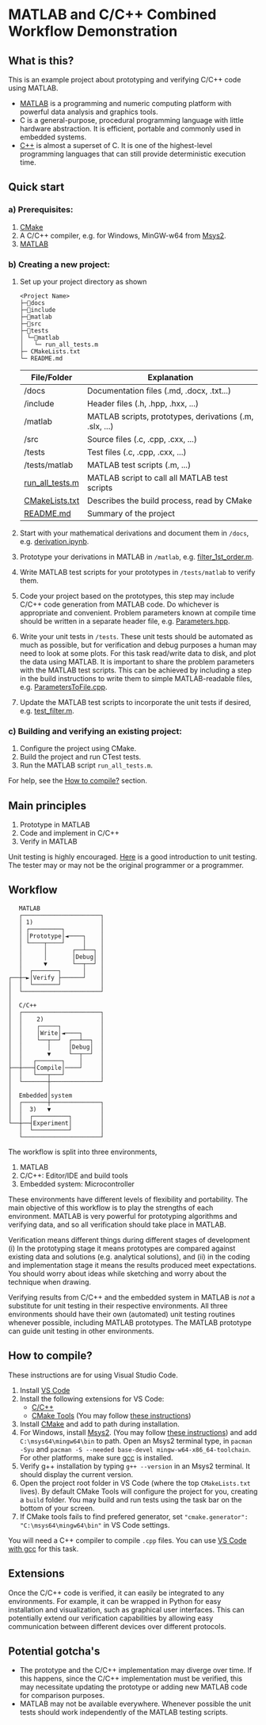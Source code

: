 # **MATLAB and C/C++ Combined Workflow Demonstration** 

## **What is this?**

This is an example project about prototyping and verifying C/C++ code using MATLAB.

- [MATLAB](https://www.mathworks.com/products/matlab.html) is a programming and numeric computing platform with powerful data analysis and graphics tools.
- C is a general-purpose, procedural programming language with little hardware abstraction. It is efficient, portable and commonly used in embedded systems.
- [C++](https://isocpp.org/get-started) is almost a superset of C. It is one of the highest-level programming languages that can still provide deterministic execution time.

## **Quick start**

### a) Prerequisites:
1. [CMake](https://cmake.org/)
2. A C/C++ compiler, e.g. for Windows, MinGW-w64 from [Msys2](https://www.msys2.org/). 
3. [MATLAB](https://www.mathworks.com/products/matlab.html)

### **b) Creating a new project:**
	
1. Set up your project directory as shown
   
	``` 
	<Project Name>
	├─📂docs
	├─📂include
	├─📂matlab
	├─📂src
	├─📂tests
	│ └─📂matlab
	│	└─ run_all_tests.m
	├─ CMakeLists.txt
	└─ README.md
	```
	| File/Folder                                       | Explanation |
	| -                                                 | - |
	| /docs                                             | Documentation files (.md, .docx, .txt...) |
	| /include                                          | Header files (.h, .hpp, .hxx, ...)   |
	| /matlab                                           | MATLAB scripts, prototypes, derivations (.m, .slx, ...)   |
	| /src                                              | Source files (.c, .cpp, .cxx, ...)   |
	| /tests                                            | Test files (.c, .cpp, .cxx, ...)   |
	| /tests/matlab                                     | MATLAB test scripts (.m, ...)   |
	| [run_all_tests.m](./tests/matlab/run_all_tests.m) | MATLAB script to call all MATLAB test scripts |
	| [CMakeLists.txt](CMakeLists.txt)                  | Describes the build process, read by CMake |
	| [README.md](README.md)                            | Summary of the project |

2. Start with your mathematical derivations and document them in  ```/docs```, e.g. [derivation.ipynb](./docs/derivation.ipynb). 
3. Prototype your derivations in MATLAB in ```/matlab```, e.g. [filter_1st_order.m](./matlab/filter_1st_order.m).
4. Write MATLAB test scripts for your prototypes in ```/tests/matlab``` to verify them.
5. Code your project based on the prototypes, this step may include C/C++ code generation from MATLAB code. Do whichever is appropriate and convenient. Problem parameters known at compile time should be written in a separate header file, e.g. [Parameters.hpp](./include/Parameters.hpp).
6. Write your unit tests in ```/tests```. These unit tests should be automated as much as possible, but for verification and debug purposes a human may need to look at some plots. For this task read/write data to disk, and plot the data using MATLAB. It is important to share the problem parameters with the MATLAB test scripts. This can be achieved by including a step in the build instructions to write them to simple MATLAB-readable files, e.g. [ParametersToFile.cpp](./src/ParametersToFile.cpp).
7. Update the MATLAB test scripts to incorporate the unit tests if desired, e.g. [test_filter.m](./tests/matlab/test_filter.m). 

### **c) Building and verifying an existing project:**
1. Configure the project using CMake.
2. Build the project and run CTest tests.
3. Run the MATLAB script ```run_all_tests.m```.
   
For help, see the [How to compile?](#how-to-compile) section.

## **Main principles**

1. Prototype in MATLAB
2. Code and implement in C/C++
3. Verify in MATLAB

Unit testing is highly encouraged. [Here](https://www.boost.org/doc/libs/1_36_0/libs/test/doc/html/tutorials/intro-in-testing.html) is a good introduction to unit testing. The tester may or may not be the original programmer or a programmer.


## **Workflow**

```
   MATLAB
   ┌──────────────────────┐
   │ 1)                   │
   │ ┌─────────┐          │
   │ │Prototype│◄────┐    │
   │ └────┬────┘     │    │
   │      │       ┌──┴──┐ │
   │      │       │Debug│ │
   │      ▼       └──┬──┘ │   
   │  ┌───────┐      │    │
┌──┼─►│Verify ├──────┘    │
│  │  └───────┘           │
│  └──────────────────────┘
│                    
│  C/C++             
│  ┌──────────────────────┐
│  │    2)                │
│  │    ┌─────┐           │
│  │    │Write│◄────┐     │
│  │    └──┬──┘  ┌──┴──┐  │
│  │       │     │Debug│  │
│  │       ▼     └──┬──┘  │
│  │   ┌───────┐    │     │
├──┼───┤Compile│────┘     │
│  │   └───┬───┘          │
│  └───────┼──────────────┘
│          │
│  Embedded│system
│  ┌───────┼──────────────┐
│  │  3)   ▼              │
│  │  ┌──────────┐        │
└──┼──┤Experiment│        │
   │  └──────────┘        │
   └──────────────────────┘
```

The workflow is split into three environments,
1. MATLAB
2. C/C++: Editor/IDE and build tools
3. Embedded system: Microcontroller

These environments have different levels of flexibility and portability. The main objective of this workflow is to play the strengths of each environment. MATLAB is very powerful for prototyping algorithms and verifying data, and so all verification should take place in MATLAB. 

Verification means different things during different stages of development (i) In the prototyping stage it means prototypes are compared against existing data and solutions (e.g. analytical solutions), and (ii) in the coding and implementation stage it means the results produced meet expectations. You should worry about ideas while sketching and worry about the technique when drawing. 


Verifying results from C/C++ and the embedded system in MATLAB is *not* a substitute for unit testing in their respective environments. All three environments should have their own (automated) unit testing routines whenever possible, including MATLAB prototypes. The MATLAB prototype can guide unit testing in other environments. 


## **How to compile?**

These instructions are for using Visual Studio Code.

1. Install [VS Code](https://code.visualstudio.com/)
2. Install the following extensions for VS Code: 
    - [C/C++](https://marketplace.visualstudio.com/items?itemName=ms-vscode.cpptools)
	- [CMake Tools](https://marketplace.visualstudio.com/items?itemName=ms-vscode.cpptools) (You may follow [these instructions](https://code.visualstudio.com/docs/cpp/cmake-linux))
3. Install [CMake](https://cmake.org/) and add to path during installation.
4. For Windows, install [Msys2](https://www.msys2.org/). (You may follow [these instructions](https://code.visualstudio.com/docs/cpp/config-mingw)) and add ```C:\msys64\mingw64\bin``` to path. Open an Msys2 terminal type, in ```pacman -Syu``` and ```pacman -S --needed base-devel mingw-w64-x86_64-toolchain```. For other platforms, make sure [gcc](https://gcc.gnu.org/) is installed.
5. Verify g++ installation by typing ```g++ --version``` in an Msys2 terminal. It should display the current version.
6. Open the project root folder in VS Code (where the top ```CMakeLists.txt``` lives). By default CMake Tools will configure the project for you, creating a ```build``` folder. You may build and run tests using the task bar on the bottom of your screen.
7. If CMake tools fails to find prefered generator, set ```"cmake.generator": "C:\msys64\mingw64\bin"``` in VS Code settings.

You will need a C++ compiler to compile ```.cpp``` files. You can use [VS Code with gcc](https://code.visualstudio.com/docs/languages/cpp) for this task. 


## **Extensions**

Once the C/C++ code is verified, it can easily be integrated to any environments. For example, it can be wrapped in Python for easy installation and visualization, such as graphical user interfaces. This can potentially extend our verification capabilities by allowing easy communication between different devices over different protocols.


## **Potential gotcha's**

- The prototype and the C/C++ implementation may diverge over time. If this happens, since the C/C++ implementation must be verified, this may necessitate updating the prototype or adding new MATLAB code for comparison purposes. 
- MATLAB may not be available everywhere. Whenever possible the unit tests should work independently of the MATLAB testing scripts.